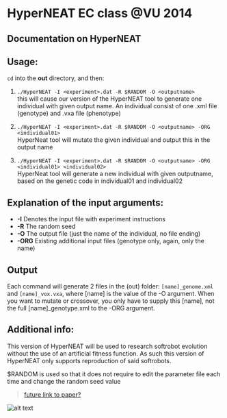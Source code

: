 HyperNEAT EC class @VU 2014 
===========================
Documentation on HyperNEAT
---------------------------

## Usage:  

`cd` into the **out** directory, and then:

1. `./HyperNEAT -I <experiment>.dat -R $RANDOM -O <outputname>`   
this will cause our version of the HyperNEAT tool to generate one individual with given output name. An individual consist of one .xml file (genotype) and .vxa file (phenotype)

2. `./HyperNEAT -I <experiment>.dat -R $RANDOM -O <outputname> -ORG <individual01>`   
HyperNeat tool will mutate the given individual and output this in the output name  
 
3. `./HyperNEAT -I <experiment>.dat -R $RANDOM -O <outputname> -ORG <individual01> <individual02>`   
HyperNeat tool will generate a new individual with given outputname, based on the genetic code in individual01 and individual02  

## Explanation of the input arguments:

* **-I** Denotes the input file with experiment instructions
* **-R** The random seed
* **-O** The output file (just the name of the individual, no file ending)
* **-ORG** Existing additional input files (genotype only, again, only the name)


## Output

Each command will generate 2 files in the (out) folder: `[name]_genome.xml` and `[name]_vox.vxa`, where [name] is the value of the -O argument. When you want to mutate or crossover, you only have to supply this [name], not the full [name]_genotype.xml to the -ORG argument.


## Additional info:

This version of HyperNEAT will be used to research softrobot evolution without the use of an artificial fitness function. 
As such this version of HyperNEAT only supports reproduction of said softrobots.  

$RANDOM is used so that it does not require to edit the parameter file each time and change the random seed value 

>[future link to paper?](www.vu.nl) 

![alt text](http://cdn9.staztic.com/app/i/1799/1799385/dna-wallpaper-407822-l-124x124.png)

